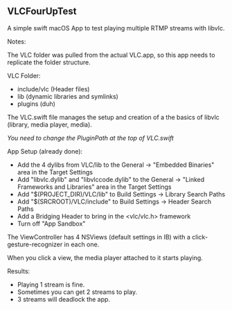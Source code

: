 ## VLCFourUpTest

A simple swift macOS App to test playing multiple RTMP streams with libvlc.

Notes:

The VLC folder was pulled from the actual VLC.app, so this app needs to replicate the folder structure.


VLC Folder:
- include/vlc (Header files)
- lib (dynamic libraries and symlinks)
- plugins (duh)

The VLC.swift file manages the setup and creation of a the basics of libvlc (library, media player, media).

*You need to change the PluginPath at the top of VLC.swift*

App Setup (already done):
- Add the 4 dylibs from VLC/lib to the General -> "Embedded Binaries" area in the Target Settings
- Add "libvlc.dylib" and "libvlccode.dylib" to the General -> "Linked Frameworks and Libraries" area in the Target Settings
- Add "$(PROJECT_DIR)/VLC/lib" to Build Settings -> Library Search Paths
- Add "$(SRCROOT)/VLC/include" to Build Settings -> Header Search Paths
- Add a Bridging Header to bring in the <vlc/vlc.h> framework
- Turn off "App Sandbox"


The ViewController has 4 NSViews (default settings in IB) with a click-gesture-recognizer in each one.

When you click a view, the media player attached to it starts playing.


Results:
- Playing 1 stream is fine.
- Sometimes you can get 2 streams to play.
- 3 streams will deadlock the app.
